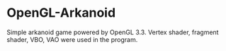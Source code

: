 # OpenGL-Arkanoid

Simple arkanoid game powered by OpenGL 3.3. 
Vertex shader, fragment shader, VBO, VAO were used in the program.
